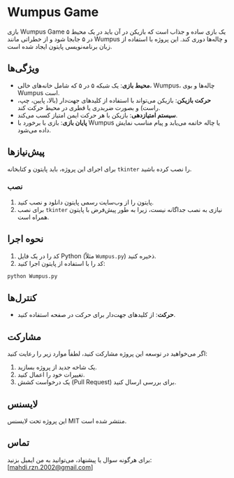 # Wumpus Game

   بازی Wumpus Game یک بازی ساده و جذاب است که بازیکن در آن باید در یک محیط ۵ در ۵ جابجا شود و از خطراتی مانند Wumpus و چاله‌ها دوری کند.
   این پروژه با استفاده از زبان برنامه‌نویسی پایتون ایجاد شده است.

   ## ویژگی‌ها

   - **محیط بازی**: یک شبکه ۵ در ۵ که شامل خانه‌های خالی، Wumpus، چاله‌ها و بوی Wumpus است.
   - **حرکت بازیکن**: بازیکن می‌تواند با استفاده از کلیدهای جهت‌دار (بالا، پایین، چپ، راست) و بصورت ضربدری یا قطری در محیط حرکت کند.
   - **سیستم امتیازدهی**: بازیکن با هر حرکت ایمن امتیاز کسب می‌کند.
   - **پایان بازی**: بازی با برخورد با Wumpus یا چاله خاتمه می‌یابد و پیام مناسب نمایش داده می‌شود.

   ## پیش‌نیازها

   برای اجرای این پروژه، باید پایتون و کتابخانه `tkinter` را نصب کرده باشید.

   ### نصب

   1. پایتون را از وب‌سایت رسمی پایتون دانلود و نصب کنید.
   2. برای نصب `tkinter` نیازی به نصب جداگانه نیست، زیرا به طور پیش‌فرض با پایتون همراه است.

   ## نحوه اجرا

   1. کد را در یک فایل Python (مثلاً `Wumpus.py`) ذخیره کنید.
   2. کد را با استفاده از پایتون اجرا کنید:

   ```bash
   python Wumpus.py
   ```

   ## کنترل‌ها

   - **حرکت**: از کلیدهای جهت‌دار برای حرکت در صفحه استفاده کنید.

   ## مشارکت

   اگر می‌خواهید در توسعه این پروژه مشارکت کنید، لطفاً موارد زیر را رعایت کنید:

   1. یک شاخه جدید از پروژه بسازید.
   2. تغییرات خود را اعمال کنید.
   3. یک درخواست کشش (Pull Request) برای بررسی ارسال کنید.

   ## لایسنس

   این پروژه تحت لایسنس MIT منتشر شده است.

   ## تماس

   برای هرگونه سوال یا پیشنهاد، می‌توانید به من ایمیل بزنید: [mahdi.rzn.2002@gmail.com]
   ```
